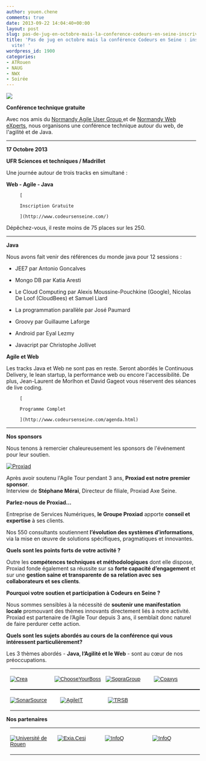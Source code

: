 ```yaml
---
author: youen.chene
comments: true
date: 2013-09-22 14:04:40+00:00
layout: post
slug: pas-de-jug-en-octobre-mais-la-conference-codeurs-en-seine-inscrivez-vous-vite
title: 'Pas de jug en octobre mais la conférence Codeurs en Seine : inscrivez vous
  vite! '
wordpress_id: 1900
categories:
- ATRouen
- NAUG
- NWX
- Soirée
---
```


[![](http://www.codeursenseine.com/assets/img/codeursenseine-juggy.png)](http://www.codeursenseine.com)


    
      

**Conférence technique gratuite**




Avec nos amis du [Normandy Agile User Group ](http://www.normandyjug.org/naug/) et de [Normandy Web eXperts](http://www.nwx.fr/), nous organisons une conférence technique autour du web, de l'agilité et de Java.

       




* * *




            

**17 Octobre 2013**


            

**UFR Sciences  et techniques / Madrillet**

 
            

Une journée autour de trois tracks en simultané :

 
            

**Web - Agile - Java**

 



		 [
		 
		 Inscription Gratuite
		 
		 ](http://www.codeursenseine.com/)
		
		 

Dépêchez-vous, il reste moins de 75 places sur les 250.



<!-- more -->



* * *

**Java**




Nous avons fait venir des références du monde java pour 12 sessions :







  * JEE7 par Antonio Goncalves


  * Mongo DB par Katia Aresti


  * Le Cloud Computing par Alexis Moussine-Pouchkine (Google), Nicolas De Loof (CloudBees) et Samuel Liard


  * La programmation parallèle par José Paumard


  * Groovy par Guillaume Laforge


  * Android par Eyal Lezmy


  * Javacript par Christophe Jollivet

       

  

**Agile et Web**




Les tracks Java et Web ne sont pas en reste.
Seront abordés le Continuous Delivery, le lean startup, la performance web ou encore l'accessibilité. De plus, Jean-Laurent de Morlhon et David Gageot vous réservent des séances de live coding.






		 [
		 
		 Programme Complet
		 
		 ](http://www.codeursenseine.com/agenda.html)





* * *



 
 

**Nos sponsors**


 

Nous tenons à remercier chaleureusement les sponsors de l'événement pour leur soutien.





[![Proxiad](https://r.mailjet.com/6cq_2mda.png)](http://www.proxiad.com/)



 
 

Après avoir soutenu l'Agile Tour pendant 3 ans, **Proxiad est notre premier sponsor**.  
Interview de **Stéphane Mérai**, Directeur de filiale, Proxiad Axe Seine.  
  
**Parlez-nous de Proxiad...**




Entreprise de Services Numériques, **le Groupe Proxiad** apporte **conseil et expertise** à ses clients.





Nos 550 consultants soutiennent **l’évolution des systèmes d’informations**, via la mise en œuvre de solutions spécifiques, pragmatiques et innovantes.  
  






**Quels sont les points forts de votre activité ?**





Outre les **compétences techniques et méthodologiques** dont elle dispose, Proxiad fonde également sa réussite sur sa **forte capacité d’engagement** et sur une **gestion saine et transparente de sa relation avec ses collaborateurs et ses clients**.  
  






**Pourquoi votre soutien et participation à Codeurs en Seine ?**





Nous sommes sensibles à la nécessité de **soutenir une manifestation locale** promouvant des thèmes innovants directement liés à notre activité. Proxiad est partenaire de l’Agile Tour depuis 3 ans, il semblait donc naturel de faire perdurer cette action.  
  






**Quels sont les sujets abordés au cours de la conférence qui vous intéressent particulièrement?**





Les 3 thèmes abordés - **Java, l’Agilité et le Web** - sont au cœur de nos préoccupations.  
  
  




 



<table style="margin:0 0 0 10px;border-collapse:collapse;color:#222222;font-family:arial;font-size:14px;" ><tbody ><tr >
	
<td width="145" style="vertical-align:top;padding:5px 0" >

[![Crea](http://www.codeursenseine.com/assets/img/logo-small-crea.png)](http://www.rouen-developpement.com/jinnove-a-rouen/)

</td>

<td width="145" style="vertical-align:top;padding:5px 0" >

[![ChooseYourBoss](http://www.codeursenseine.com/assets/img/logo-small-chooseyourboss.png)](http://www.chooseyourboss.com/)

</td>

<td width="145" style="vertical-align:top;padding:5px 0" >

[![SopraGroup](http://www.codeursenseine.com/assets/img/logo-small-sopragroup.png)](http://www.sopragroup.com/)

</td>

<td width="145" style="vertical-align:top;padding:5px 0" >

[![Coaxys](http://www.codeursenseine.com/assets/img/logo-small-coaxys.png)](http://www.coaxys.com/)

</td>

</tr></tbody></table>

<table style="margin:0 0 0 10px;border-collapse:collapse;color:#222222;font-family:arial;font-size:14px;border-color:#dddddd;background-color:#ffffff" ><tbody ><tr >
	
<td width="145" style="vertical-align:top;padding:5px 0" >

[![SonarSource](http://www.codeursenseine.com/assets/img/logo-small-sonarsource.png)](http://www.sonarsource.com/)

</td>

<td width="145" style="vertical-align:top;padding:5px 0" >

[![AgileIT](http://www.codeursenseine.com/assets/img/logo-small-AgileIT.png)](http://www.agileit.fr/)

</td>

<td width="145" style="vertical-align:top;padding:5px 0" >

[![TRSB](https://r.mailjet.com/6cq_2muV.png)](http://5rv.r.mailjet.com/redirect/xmkotw0znv0phw5o9732w6/www.trsb.net/)

</td>

<td width="145" style="vertical-align:top;padding:5px 0" >

</td>
</tr></tbody></table>




**Nos partenaires**




<table style="margin:0 0 0 10px;border-collapse:collapse;color:#222222;font-family:arial;font-size:14px;" ><tbody ><tr >

<td width="194" style="vertical-align:top;padding:5px 0" >

[![Université de Rouen](http://www.codeursenseine.com/assets/img/logo-small-UniversiteRouen.png)](http://www.univ-rouen.fr/)

</td>

<td width="25%" style="vertical-align:top;padding:5px 0" >

[![Exia.Cesi](http://www.codeursenseine.com/assets/img/logo-small-exia.png)](http://www.exia.cesi.fr/)

</td>

<td width="25%" style="vertical-align:top;padding:5px 0" >

[![InfoQ](http://www.codeursenseine.com/assets/img/logo-small-infoq.jpg)](http://www.infoq.com/fr/)

</td>

<td width="25%" style="vertical-align:top;padding:5px 0" >

[![InfoQ](http://www.codeursenseine.com/assets/img/logo-crossemedia.jpg)](http://www.crossemedia.com)

</td>
</tr></tbody></table>

